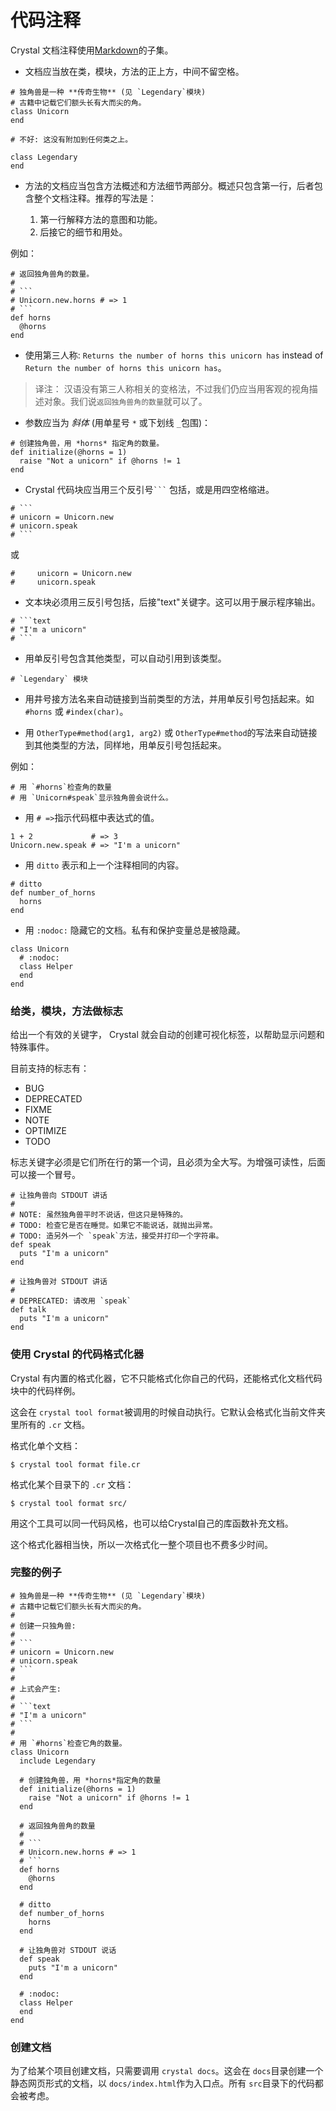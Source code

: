 # 代码注释

Crystal 文档注释使用[Markdown](https://daringfireball.net/projects/markdown/)的子集。

* 文档应当放在类，模块，方法的正上方，中间不留空格。

```crystal
# 独角兽是一种 **传奇生物** (见 `Legendary`模块) 
# 古籍中记载它们额头长有大而尖的角。
class Unicorn
end

# 不好: 这没有附加到任何类之上。

class Legendary
end
```

* 方法的文档应当包含方法概述和方法细节两部分。概述只包含第一行，后者包含整个文档注释。推荐的写法是：

  1. 第一行解释方法的意图和功能。
  2. 后接它的细节和用处。

例如：

``````crystal
# 返回独角兽角的数量。
#
# ```
# Unicorn.new.horns # => 1
# ```
def horns
  @horns
end
``````

* 使用第三人称: `Returns the number of horns this unicorn has` instead of `Return the number of horns this unicorn has`。
> 译注： 汉语没有第三人称相关的变格法，不过我们仍应当用客观的视角描述对象。我们说`返回独角兽角的数量`就可以了。

* 参数应当为 *斜体* (用单星号 `*` 或下划线 `_`包围)：

```crystal
# 创建独角兽，用 *horns* 指定角的数量。
def initialize(@horns = 1)
  raise "Not a unicorn" if @horns != 1
end
```

* Crystal 代码块应当用三个反引号`` ``` `` 包括，或是用四空格缩进。

``````crystal
# ```
# unicorn = Unicorn.new
# unicorn.speak
# ```
``````

或

```crystal
#     unicorn = Unicorn.new
#     unicorn.speak
```

* 文本块必须用三反引号包括，后接"text"关键字。这可以用于展示程序输出。

``````crystal
# ```text
# "I'm a unicorn"
# ```
``````

* 用单反引号包含其他类型，可以自动引用到该类型。

```crystal
# `Legendary` 模块
```

* 用井号接方法名来自动链接到当前类型的方法，并用单反引号包括起来。如 `#horns` 或 `#index(char)`。

* 用 `OtherType#method(arg1, arg2)` 或 `OtherType#method`的写法来自动链接到其他类型的方法，同样地，用单反引号包括起来。

例如：

```crystal
# 用 `#horns`检查角的数量
# 用 `Unicorn#speak`显示独角兽会说什么。
```

* 用 `# =>`指示代码框中表达式的值。

```crystal
1 + 2             # => 3
Unicorn.new.speak # => "I'm a unicorn"
```

* 用 `ditto` 表示和上一个注释相同的内容。

```crystal
# ditto
def number_of_horns
  horns
end
```

* 用 `:nodoc:` 隐藏它的文档。私有和保护变量总是被隐藏。

```crystal
class Unicorn
  # :nodoc:
  class Helper
  end
end
```

### 给类，模块，方法做标志

给出一个有效的关键字， Crystal 就会自动的创建可视化标签，以帮助显示问题和特殊事件。

目前支持的标志有：

- BUG
- DEPRECATED
- FIXME
- NOTE
- OPTIMIZE
- TODO

标志关键字必须是它们所在行的第一个词，且必须为全大写。为增强可读性，后面可以接一个冒号。

``````crystal
# 让独角兽向 STDOUT 讲话
#
# NOTE: 虽然独角兽平时不说话，但这只是特殊的。
# TODO: 检查它是否在睡觉。如果它不能说话，就抛出异常。
# TODO: 造另外一个 `speak`方法，接受并打印一个字符串。
def speak
  puts "I'm a unicorn"
end

# 让独角兽对 STDOUT 讲话
#
# DEPRECATED: 请改用 `speak`
def talk
  puts "I'm a unicorn"
end
``````

### 使用 Crystal 的代码格式化器

Crystal 有内置的格式化器，它不只能格式化你自己的代码，还能格式化文档代码块中的代码样例。

这会在 `crystal tool format`被调用的时候自动执行。它默认会格式化当前文件夹里所有的 `.cr` 文档。

格式化单个文档：

```
$ crystal tool format file.cr
```

格式化某个目录下的 `.cr` 文档：

```
$ crystal tool format src/
```

用这个工具可以同一代码风格，也可以给Crystal自己的库函数补充文档。

这个格式化器相当快，所以一次格式化一整个项目也不费多少时间。

### 完整的例子

``````crystal
# 独角兽是一种 **传奇生物** (见 `Legendary`模块) 
# 古籍中记载它们额头长有大而尖的角。
#
# 创建一只独角兽:
#
# ```
# unicorn = Unicorn.new
# unicorn.speak
# ```
#
# 上式会产生:
#
# ```text
# "I'm a unicorn"
# ```
#
# 用 `#horns`检查它角的数量。
class Unicorn
  include Legendary

  # 创建独角兽，用 *horns*指定角的数量
  def initialize(@horns = 1)
    raise "Not a unicorn" if @horns != 1
  end

  # 返回独角兽角的数量
  #
  # ```
  # Unicorn.new.horns # => 1
  # ```
  def horns
    @horns
  end

  # ditto
  def number_of_horns
    horns
  end

  # 让独角兽对 STDOUT 说话
  def speak
    puts "I'm a unicorn"
  end

  # :nodoc:
  class Helper
  end
end
``````

### 创建文档

为了给某个项目创建文档，只需要调用 `crystal docs`。这会在 `docs`目录创建一个静态网页形式的文档，以 `docs/index.html`作为入口点。所有 `src`目录下的代码都会被考虑。
